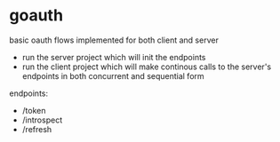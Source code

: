 # goauth
basic oauth flows implemented for both client and server

- run the server project which will init the endpoints
- run the client project which will make continous calls to the server's endpoints in both concurrent and sequential form

endpoints:
- /token
- /introspect
- /refresh
